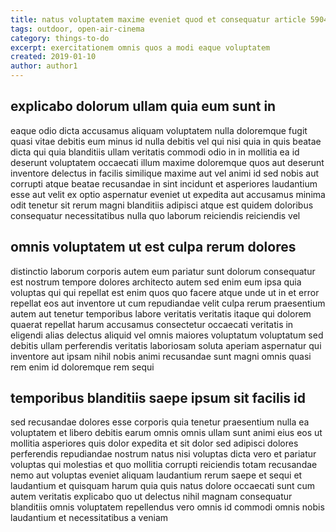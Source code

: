 ```yaml
---
title: natus voluptatem maxime eveniet quod et consequatur article 5904
tags: outdoor, open-air-cinema
category: things-to-do
excerpt: exercitationem omnis quos a modi eaque voluptatem
created: 2019-01-10
author: author1
---
```


## explicabo dolorum ullam quia eum sunt in

eaque odio dicta accusamus aliquam voluptatem nulla doloremque fugit quasi vitae debitis eum minus id nulla debitis vel qui nisi quia in quis beatae dicta qui quia blanditiis ullam veritatis commodi odio in in mollitia ea id deserunt voluptatem occaecati illum maxime doloremque quos aut deserunt inventore delectus in facilis similique maxime aut vel animi id sed nobis aut corrupti atque beatae recusandae in sint incidunt et asperiores laudantium esse aut velit ex optio aspernatur eveniet ut expedita aut accusamus minima odit tenetur sit rerum magni blanditiis adipisci atque est quidem doloribus consequatur necessitatibus nulla quo laborum reiciendis reiciendis vel

## omnis voluptatem ut est culpa rerum dolores

distinctio laborum corporis autem eum pariatur sunt dolorum consequatur est nostrum tempore dolores architecto autem sed enim eum ipsa quia voluptas qui qui repellat est enim quos quo facere atque unde ut in et error repellat eos aut inventore ut cum repudiandae velit culpa rerum praesentium autem aut tenetur temporibus labore veritatis veritatis itaque qui dolorem quaerat repellat harum accusamus consectetur occaecati veritatis in eligendi alias delectus aliquid vel omnis maiores voluptatum voluptatum sed debitis ullam perferendis veritatis laboriosam soluta aperiam aspernatur qui inventore aut ipsam nihil nobis animi recusandae sunt magni omnis quasi rem enim id doloremque rem sequi

## temporibus blanditiis saepe ipsum sit facilis id

sed recusandae dolores esse corporis quia tenetur praesentium nulla ea voluptatem et libero debitis earum omnis omnis ullam sunt animi eius eos ut mollitia asperiores quis dolor expedita et sit dolor sed adipisci dolores perferendis repudiandae nostrum natus nisi voluptas dicta vero et pariatur voluptas qui molestias et quo mollitia corrupti reiciendis totam recusandae nemo aut voluptas eveniet aliquam laudantium rerum saepe et sequi et laudantium et quisquam harum quia quis natus dolore occaecati sunt cum autem veritatis explicabo quo ut delectus nihil magnam consequatur blanditiis omnis voluptatem repellendus vero omnis id commodi omnis nobis laudantium et necessitatibus a veniam
